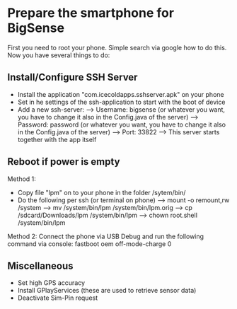 # Prepare the smartphone for BigSense
First you need to root your phone. Simple search via google how to do this. Now you have several things to do:

## Install/Configure SSH Server
- Install the application "com.icecoldapps.sshserver.apk" on your phone
- Set in he settings of the ssh-application to start with the boot of device
- Add a new ssh-server:
--> Username: bigsense (or whatever you want, you have to change it also in the Config.java of the server)
--> Password: password (or whatever you want, you have to change it also in the Config.java of the server)
--> Port: 33822
--> This server starts together with the app itself

## Reboot if power is empty
Method 1:
- Copy file "lpm" on to your phone in the folder /sytem/bin/
- Do the following per ssh (or terminal on phone)
--> mount -o remount,rw /system
--> mv /system/bin/lpm /system/bin/lpm.orig
--> cp /sdcard/Downloads/lpm /system/bin/lpm
--> chown root.shell /system/bin/lpm

Method 2:
Connect the phone via USB Debug and run the following command via console: fastboot oem off-mode-charge 0

## Miscellaneous
- Set high GPS accuracy
- Install GPlayServices (these are used to retrieve sensor data)
- Deactivate Sim-Pin request